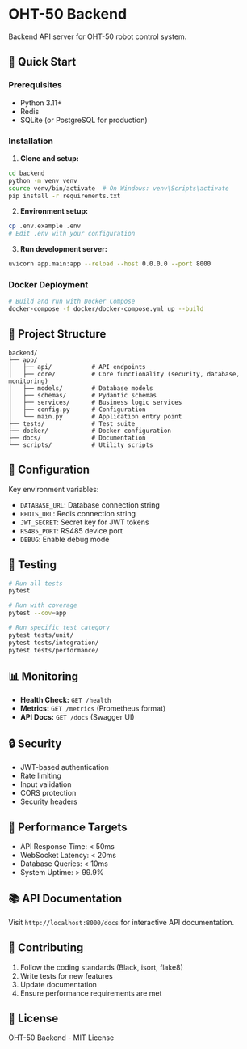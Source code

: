 # OHT-50 Backend

Backend API server for OHT-50 robot control system.

## 🚀 Quick Start

### Prerequisites
- Python 3.11+
- Redis
- SQLite (or PostgreSQL for production)

### Installation

1. **Clone and setup:**
```bash
cd backend
python -m venv venv
source venv/bin/activate  # On Windows: venv\Scripts\activate
pip install -r requirements.txt
```

2. **Environment setup:**
```bash
cp .env.example .env
# Edit .env with your configuration
```

3. **Run development server:**
```bash
uvicorn app.main:app --reload --host 0.0.0.0 --port 8000
```

### Docker Deployment

```bash
# Build and run with Docker Compose
docker-compose -f docker/docker-compose.yml up --build
```

## 📁 Project Structure

```
backend/
├── app/
│   ├── api/           # API endpoints
│   ├── core/          # Core functionality (security, database, monitoring)
│   ├── models/        # Database models
│   ├── schemas/       # Pydantic schemas
│   ├── services/      # Business logic services
│   ├── config.py      # Configuration
│   └── main.py        # Application entry point
├── tests/             # Test suite
├── docker/            # Docker configuration
├── docs/              # Documentation
└── scripts/           # Utility scripts
```

## 🔧 Configuration

Key environment variables:

- `DATABASE_URL`: Database connection string
- `REDIS_URL`: Redis connection string
- `JWT_SECRET`: Secret key for JWT tokens
- `RS485_PORT`: RS485 device port
- `DEBUG`: Enable debug mode

## 🧪 Testing

```bash
# Run all tests
pytest

# Run with coverage
pytest --cov=app

# Run specific test category
pytest tests/unit/
pytest tests/integration/
pytest tests/performance/
```

## 📊 Monitoring

- **Health Check:** `GET /health`
- **Metrics:** `GET /metrics` (Prometheus format)
- **API Docs:** `GET /docs` (Swagger UI)

## 🔒 Security

- JWT-based authentication
- Rate limiting
- Input validation
- CORS protection
- Security headers

## 🚀 Performance Targets

- API Response Time: < 50ms
- WebSocket Latency: < 20ms
- Database Queries: < 10ms
- System Uptime: > 99.9%

## 📚 API Documentation

Visit `http://localhost:8000/docs` for interactive API documentation.

## 🤝 Contributing

1. Follow the coding standards (Black, isort, flake8)
2. Write tests for new features
3. Update documentation
4. Ensure performance requirements are met

## 📄 License

OHT-50 Backend - MIT License
